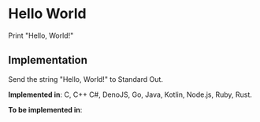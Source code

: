 # Hello World

Print "Hello, World!"

## Implementation

Send the string "Hello, World!" to Standard Out.

**Implemented in**: C, C++ C#, DenoJS, Go, Java, Kotlin, Node.js, Ruby, Rust.

**To be implemented in**: 
